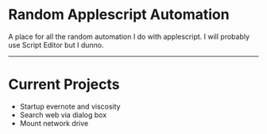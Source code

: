 # Random Applescript Automation
A place for all the random automation I do with applescript.
I will probably use Script Editor but I dunno.
***
# Current Projects
- Startup evernote and viscosity
- Search web via dialog box
- Mount network drive
